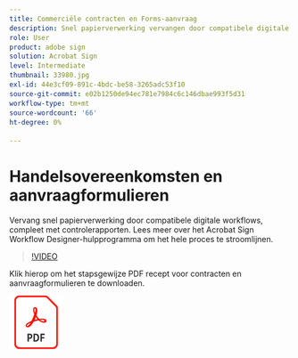 ```yaml
---
title: Commerciële contracten en Forms-aanvraag
description: Snel papierverwerking vervangen door compatibele digitale workflows, compleet met controlerapporten
role: User
product: adobe sign
solution: Acrobat Sign
level: Intermediate
thumbnail: 33980.jpg
exl-id: 44e3cf09-891c-4bdc-be58-3265adc53f10
source-git-commit: e02b1250de94ec781e7984c6c146dbae993f5d31
workflow-type: tm+mt
source-wordcount: '66'
ht-degree: 0%

---
```


# Handelsovereenkomsten en aanvraagformulieren

Vervang snel papierverwerking door compatibele digitale workflows, compleet met controlerapporten. Lees meer over het Acrobat Sign Workflow Designer-hulpprogramma om het hele proces te stroomlijnen.

>[!VIDEO](https://video.tv.adobe.com/v/33980?hidetitle=true)

Klik hierop om het stapsgewijze PDF recept voor contracten en aanvraagformulieren te downloaden.

[![Download PDF Recipe](../assets/acrobat_PDF_96.png)](../assets/adobe-sign_set_up_a_workflow_use_case.pdf)
